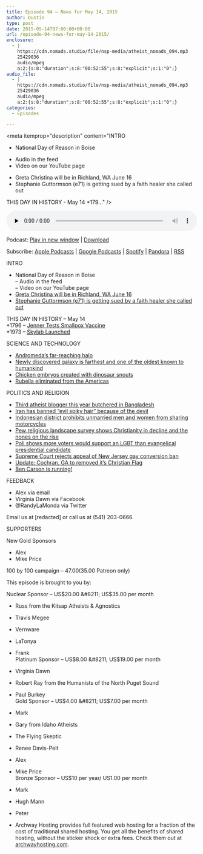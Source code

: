 ```yaml
---
title: Episode 94 – News for May 14, 2015
author: Dustin
type: post
date: 2015-05-14T07:00:00+00:00
url: /episode-94-news-for-may-14-2015/
enclosure:
  - |
    https://cdn.nomads.studio/file/nsp-media/atheist_nomads_094.mp3
    25429036
    audio/mpeg
    a:2:{s:8:"duration";s:8:"00:52:55";s:8:"explicit";s:1:"0";}
audio_file:
  - |
    https://cdn.nomads.studio/file/nsp-media/atheist_nomads_094.mp3
    25429036
    audio/mpeg
    a:2:{s:8:"duration";s:8:"00:52:55";s:8:"explicit";s:1:"0";}
categories:
  - Episodes

---
```

<div itemscope itemtype="http://schema.org/AudioObject">
  <meta itemprop="name" content="Episode 94 &#8211; News for May 14, 2015" />
  
  <meta itemprop="uploadDate" content="2015-05-14T01:00:00-06:00" />
  
  <meta itemprop="encodingFormat" content="audio/mpeg" />
  
  <meta itemprop="duration" content="PT52M55S" />
  
  <meta itemprop="description" content="INTRO
* National Day of Reason in Boise
- Audio in the feed
- Video on our YouTube page
* Greta Christina will be in Richland, WA June 16
* Stephanie Guttormson (e71) is getting sued by a faith healer she called out

THIS DAY IN HISTORY - May 14
*179..." />
  
  <meta itemprop="contentUrl" content="https://dts.podtrac.com/redirect.mp3/cdn.nomads.studio/file/nsp-media/atheist_nomads_094.mp3" />
  
  <meta itemprop="contentSize" content="24.3" />
  </p> 
  
  <div class="powerpress_player" id="powerpress_player_8350">
    <audio class="wp-audio-shortcode" id="audio-5143-94" preload="none" style="width: 100%;" controls="controls"><source type="audio/mpeg" src="https://dts.podtrac.com/redirect.mp3/cdn.nomads.studio/file/nsp-media/atheist_nomads_094.mp3?_=94" /><a href="https://dts.podtrac.com/redirect.mp3/cdn.nomads.studio/file/nsp-media/atheist_nomads_094.mp3">https://dts.podtrac.com/redirect.mp3/cdn.nomads.studio/file/nsp-media/atheist_nomads_094.mp3</a></audio>
  </div>
</div>

<p class="powerpress_links powerpress_links_mp3">
  Podcast: <a href="https://dts.podtrac.com/redirect.mp3/cdn.nomads.studio/file/nsp-media/atheist_nomads_094.mp3" class="powerpress_link_pinw" target="_blank" title="Play in new window" onclick="return powerpress_pinw('https://htotw.com/?powerpress_pinw=5143-podcast');" rel="nofollow">Play in new window</a> | <a href="https://dts.podtrac.com/redirect.mp3/cdn.nomads.studio/file/nsp-media/atheist_nomads_094.mp3" class="powerpress_link_d" title="Download" rel="nofollow" download="atheist_nomads_094.mp3">Download</a>
</p>

<p class="powerpress_links powerpress_subscribe_links">
  Subscribe: <a href="https://podcasts.apple.com/us/podcast/humanists-take-on-the-world/id530050098?mt=2&ls=1" class="powerpress_link_subscribe powerpress_link_subscribe_itunes" target="_blank" title="Subscribe on Apple Podcasts" rel="nofollow">Apple Podcasts</a> | <a href="https://www.google.com/podcasts?feed=aHR0cDovL2F0aGVpc3Rub21hZHMubGlic3luLmNvbS9yc3M%3D" class="powerpress_link_subscribe powerpress_link_subscribe_googleplay" target="_blank" title="Subscribe on Google Podcasts" rel="nofollow">Google Podcasts</a> | <a href="https://open.spotify.com/show/3LzK2xZGike6Tc1GEMtMbr?si=LieN9SNuTpq96smuaUsH8A" class="powerpress_link_subscribe powerpress_link_subscribe_spotify" target="_blank" title="Subscribe on Spotify" rel="nofollow">Spotify</a> | <a href="https://www.pandora.com/podcast/atheist-nomads/PC:10122?corr=62071012&part=ug" class="powerpress_link_subscribe powerpress_link_subscribe_pandora" target="_blank" title="Subscribe on Pandora" rel="nofollow">Pandora</a> | <a href="https://htotw.com/feed/podcast/" class="powerpress_link_subscribe powerpress_link_subscribe_rss" target="_blank" title="Subscribe via RSS" rel="nofollow">RSS</a>
</p>

INTRO  
* National Day of Reason in Boise  
&#8211; Audio in the feed  
&#8211; Video on our YouTube page  
* <a href="http://www.tricityfreethinkers.org" target="_blank" rel="noopener">Greta Christina will be in Richland, WA June 16</a>  
* <a href="http://www.gofundme.com/SRGLegalFund" target="_blank" rel="noopener">Stephanie Guttormson (e71) is getting sued by a faith healer she called out</a>

THIS DAY IN HISTORY &#8211; May 14  
*1796 &#8211; <a href="http://www.history.com/this-day-in-history/jenner-tests-smallpox-vaccine" target="_blank" rel="noopener">Jenner Tests Smallpox Vaccine</a>  
*1973 &#8211; <a href="http://www.history.com/this-day-in-history/skylab-launched" target="_blank" rel="noopener">Skylab Launched</a>

SCIENCE AND TECHNOLOGY  
* <a href="http://phys.org/news/2015-05-hubble-giant-halo-andromeda-galaxy.html" target="_blank" rel="noopener">Andromeda&#8217;s far-reaching halo</a>  
* <a href="http://news.yale.edu/2015/05/05/astronomers-unveil-farthest-galaxy" target="_blank" rel="noopener">Newly discovered galaxy is farthest and one of the oldest known to humankind</a>  
* <a href="http://news.yahoo.com/chicken-embryos-dinosaur-snouts-created-lab-131834500.html" target="_blank" rel="noopener">Chicken embryos created with dinosaur snouts</a>  
* <a href="http://www.paho.org/hq/index.php?option=com_content&view=article&id=10798%3Aamericas-free-of-rubella&catid=740%3Anews-press-releases&Itemid=1926&lang=en" target="_blank" rel="noopener">Rubella eliminated from the Americas</a>

POLITICS AND RELIGION  
* <a href="http://www.theguardian.com/world/2015/may/12/third-atheist-blogger-killed-in-bangladesh-after-knife-attack" target="_blank" rel="noopener">Third atheist blogger this year butchered in Bangladesh</a>  
* <a href="http://www.bbc.co.uk/newsbeat/article/32587418/iran-bans-evil-spiky-hair-because-of-links-to-the-devil" target="_blank" rel="noopener">Iran has banned “evil spiky hair” because of the devil</a>  
* <a href="http://www.bbc.com/news/world-asia-32598761" target="_blank" rel="noopener">Indonesian district prohibits unmarried men and women from sharing motorcycles</a>  
* <a href="http://www.rawstory.com/2015/05/christianity-is-losing-ground-in-the-united-states-as-atheism-and-agnosticism-grow/" target="_blank" rel="noopener">Pew religious landscape survey shows Christianity in decline and the nones on the rise</a>  
* <a href="http://www.rawstory.com/2015/05/sorry-haters-americans-would-prefer-a-gay-president-to-an-evangelical-one/" target="_blank" rel="noopener">Poll shows more voters would support an LGBT than evangelical presidential candidate</a>  
* <a href="http://www.rawstory.com/2015/05/supreme-court-rejects-challenge-to-new-jersey-gay-conversion-therapy-ban/" target="_blank" rel="noopener">Supreme Court rejects appeal of New Jersey gay conversion ban</a>  
* <a href="http://www.patheos.com/blogs/friendlyatheist/2015/05/06/cochran-georgia-city-council-will-remove-christian-flag-above-city-hall/" target="_blank" rel="noopener">Update: Cochran, GA to removed it’s Christian Flag</a>  
* <a href="http://www.nytimes.com/2015/05/04/us/politics/ben-carson-brings-story-of-self-reliance-to-2016-race.html?_r=0" target="_blank" rel="noopener">Ben Carson is running!</a>

FEEDBACK  
* Alex via email  
* Virginia Dawn via Facebook  
* @RandyLaMonda via Twitter

Email us at [redacted] or call us at (541) 203-0666.

SUPPORTERS

New Gold Sponsors  
* Alex  
* Mike Price

100 by 100 campaign &#8211; $47.00 ($35.00 Patreon only)

This episode is brought to you by:

Nuclear Sponsor &#8211; US$20.00 &#8211; US$35.00 per month  
* Russ from the Kitsap Atheists & Agnostics  
* Travis Megee  
* Vernware  
* LaTonya  
* Frank  
Platinum Sponsor &#8211; US$8.00 &#8211; US$19.00 per month  
* Virginia Dawn  
* Robert Ray from the Humanists of the North Puget Sound  
* Paul Burkey  
Gold Sponsor &#8211; US$4.00 &#8211; US$7.00 per month  
* Mark  
* Gary from Idaho Atheists  
* The Flying Skeptic  
* Renee Davis-Pelt  
* Alex  
* Mike Price  
Bronze Sponsor &#8211; US$10 per year/ US1.00 per month  
* Mark  
* Hugh Mann  
* Peter

* Archway Hosting provides full featured web hosting for a fraction of the cost of traditional shared hosting. You get all the benefits of shared hosting, without the sticker shock or extra fees. Check them out at <a href="http://archwayhosting.com/" target="_blank" rel="noopener">archwayhosting.com</a>.